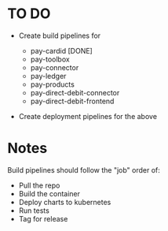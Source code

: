 # TO DO

- Create build pipelines for
	- pay-cardid [DONE]
	- pay-toolbox
	- pay-connector
	- pay-ledger
	- pay-products
	- pay-direct-debit-connector
	- pay-direct-debit-frontend

- Create deployment pipelines for the above

# Notes

Build pipelines should follow the "job" order of:
- Pull the repo
- Build the container
- Deploy charts to kubernetes
- Run tests
- Tag for release